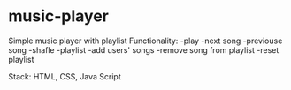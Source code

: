 # music-player
Simple music player with playlist
Functionality:
-play
-next song
-previouse song
-shafle
-playlist
-add users' songs
-remove song from playlist
-reset playlist

Stack: HTML, CSS, Java Script
